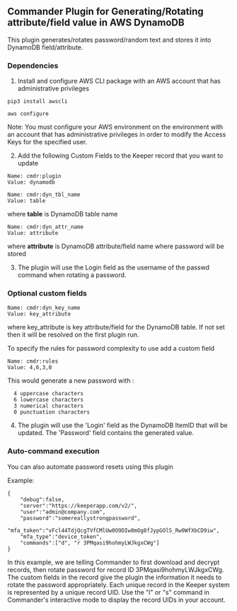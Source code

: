 Commander Plugin for Generating/Rotating attribute/field value in AWS DynamoDB
----

This plugin generates/rotates password/random text and stores it into DynamoDB field/attribute.

### Dependencies

1) Install and configure AWS CLI package with an AWS account that has administrative privileges

```
pip3 install awscli

aws configure
```

Note: You must configure your AWS environment on the environment with an account that has
administrative privileges in order to modify the Access Keys for the specified user.

2) Add the following Custom Fields to the Keeper record that you want to update

```
Name: cmdr:plugin
Value: dynamodb
```

```
Name: cmdr:dyn_tbl_name
Value: table
```
where **table** is DynamoDB table name

```
Name: cmdr:dyn_attr_name
Value: attribute
```
where **attribute** is DynamoDB attribute/field name where password will be stored

3) The plugin will use the Login field as the username of the passwd command when rotating a password.

### Optional custom fields

```
Name: cmdr:dyn_key_name
Value: key_attribute
```
where key_attribute is key attribute/field for the DynamoDB table.
If not set then it will be resolved on the first plugin run.

To specify the rules for password complexity to use add a custom field
```
Name: cmdr:rules
Value: 4,6,3,0
```

This would generate a new password with :
```
  4 uppercase characters
  6 lowercase characters
  3 numerical characters
  0 punctuation characters
```

4) The plugin will use the 'Login' field as the DynamoDB ItemID that will be updated.
The 'Password' field contains the generated value.

### Auto-command execution

You can also automate password resets using this plugin

Example:

```
{                                                                               
    "debug":false,
    "server":"https://keeperapp.com/v2/",
    "user":"admin@company.com",
    "password":"somereallystrongpassword",
    "mfa_token":"vFcl44TdjQcgTVfCMlUw0O9DIw8mOg8fJypGOlS_Rw0WfXbCD9iw",
    "mfa_type":"device_token",
    "commands":["d", "r 3PMqasi9hohmyLWJkgxCWg"]
}
```

In this example, we are telling Commander to first download and decrypt records, then rotate password for record ID 3PMqasi9hohmyLWJkgxCWg. The custom fields in the record give the plugin the information it needs to rotate the password appropriately. Each unique record in the Keeper system is represented by a unique record UID.  Use the "l" or "s" command in Commander's interactive mode to display the record UIDs in your account.

